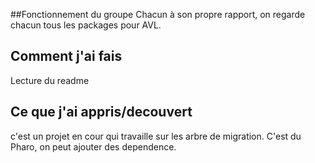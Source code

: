 ##Fonctionnement du groupe 
Chacun à son propre rapport, on regarde chacun tous les packages pour AVL.

## Comment j'ai fais
Lecture du readme

## Ce que j'ai appris/decouvert
c'est un projet en cour qui travaille sur les arbre de migration. C'est du Pharo, on peut ajouter des dependence.
